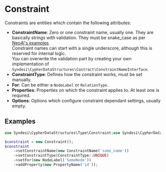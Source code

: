 # Constraint

Constraints are entities which contain the following attributes:

- **ConstraintName**: Zero or one constraint name, usually one. They are basically strings with validation. They must be
  snake_case as per [Neo4j's examples](https://neo4j.com/docs/cypher-manual/current/constraints/examples/).  
  Constraint names can start with a single underscore, although this is reserved for internal logic.  
  You can overwrite the validation part by creating your own implementation of
  `Syndesi\CypherDataStructures\Contract\ConstraintNameInterface`.
- **ConstraintType**: Defines how the constraint works, must be set manually.
- **For**: Can be either a `NodeLabel` or `RelationType`.
- **Properties**: Properties on which the constraint applies to. At least one is required.
- **Options**: Options which configure constraint dependant settings, usually empty.

## Examples

```php
use Syndesi\CypherDataStructures\Type\Constraint;use Syndesi\CypherDataStructures\Type\ConstraintName;use Syndesi\CypherDataStructures\Type\ConstraintType;use Syndesi\CypherDataStructures\Type\NodeLabel;use Syndesi\CypherDataStructures\Type\PropertyName;

$constraint = new Constraint();
$constraint
    ->setConstraintName(new ConstraintName('some_name'))
    ->setConstraintType(ConstraintType::UNIQUE)
    ->setFor(new NodeLabel('SomeNode'))
    ->addProperty(new PropertyName('id'));
```

